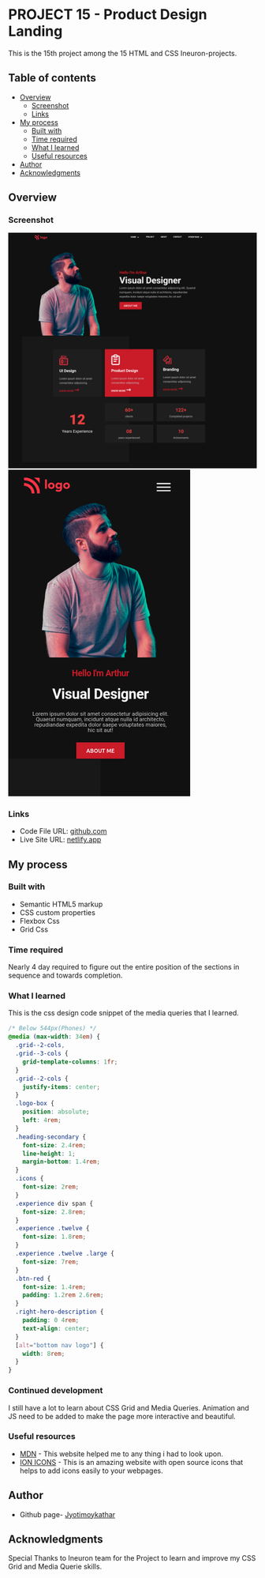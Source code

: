 # PROJECT 15 - Product Design Landing

This is the 15th project among the 15 HTML and CSS Ineuron-projects.

## Table of contents

- [Overview](#overview)
  - [Screenshot](#screenshot)
  - [Links](#links)
- [My process](#my-process)
  - [Built with](#built-with)
  - [Time required](#time-required)
  - [What I learned](#continues-development)
  - [Useful resources](#useful-resources)
- [Author](#author)
- [Acknowledgments](#acknowledgments)

## Overview

### Screenshot

![](img/screenshotD.png)
![](img/screenshotM.png)

### Links

- Code File URL: [github.com](https://github.com/Jyotimoykathar/Project-15)
- Live Site URL: [netlify.app](https://project-15-product-design.netlify.app/)

## My process

### Built with

- Semantic HTML5 markup
- CSS custom properties
- Flexbox Css
- Grid Css

### Time required

Nearly 4 day required to figure out the entire position of the sections in sequence and towards completion.

### What I learned

This is the css design code snippet of the media queries that I learned.

```css
/* Below 544px(Phones) */
@media (max-width: 34em) {
  .grid--2-cols,
  .grid--3-cols {
    grid-template-columns: 1fr;
  }
  .grid--2-cols {
    justify-items: center;
  }
  .logo-box {
    position: absolute;
    left: 4rem;
  }
  .heading-secondary {
    font-size: 2.4rem;
    line-height: 1;
    margin-bottom: 1.4rem;
  }
  .icons {
    font-size: 2rem;
  }
  .experience div span {
    font-size: 2.8rem;
  }
  .experience .twelve {
    font-size: 1.8rem;
  }
  .experience .twelve .large {
    font-size: 7rem;
  }
  .btn-red {
    font-size: 1.4rem;
    padding: 1.2rem 2.6rem;
  }
  .right-hero-description {
    padding: 0 4rem;
    text-align: center;
  }
  [alt="bottom nav logo"] {
    width: 8rem;
  }
}
```

### Continued development

I still have a lot to learn about CSS Grid and Media Queries.
Animation and JS need to be added to make the page more interactive and beautiful.

### Useful resources

- [MDN](https://developer.mozilla.org/en-US/) - This website helped me to any thing i had to look upon.
- [ION ICONS](https://ionic.io/ionicons) - This is an amazing website with open source icons that helps to add icons easily to your webpages.

## Author

- Github page- [Jyotimoykathar](https://github.com/Jyotimoykathar/)

## Acknowledgments

Special Thanks to Ineuron team for the Project to learn and improve my CSS Grid and Media Querie skills.
